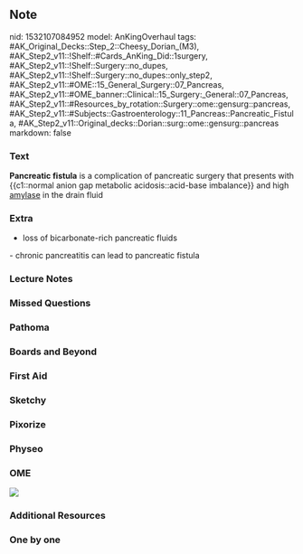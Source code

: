 ## Note
nid: 1532107084952
model: AnKingOverhaul
tags: #AK_Original_Decks::Step_2::Cheesy_Dorian_(M3), #AK_Step2_v11::!Shelf::#Cards_AnKing_Did::1surgery, #AK_Step2_v11::!Shelf::Surgery::no_dupes, #AK_Step2_v11::!Shelf::Surgery::no_dupes::only_step2, #AK_Step2_v11::#OME::15_General_Surgery::07_Pancreas, #AK_Step2_v11::#OME_banner::Clinical::15_Surgery:_General::07_Pancreas, #AK_Step2_v11::#Resources_by_rotation::Surgery::ome::gensurg::pancreas, #AK_Step2_v11::#Subjects::Gastroenterology::11_Pancreas::Pancreatic_Fistula, #AK_Step2_v11::Original_decks::Dorian::surg::ome::gensurg::pancreas
markdown: false

### Text
<b>Pancreatic fistula</b> is a complication of pancreatic surgery
that presents with {{c1::normal anion gap metabolic
acidosis::acid-base imbalance}} and high <u>amylase</u> in the
drain fluid

### Extra
- loss of bicarbonate-rich pancreatic fluids
<div>
  - chronic pancreatitis can lead to pancreatic fistula
</div>

### Lecture Notes


### Missed Questions


### Pathoma


### Boards and Beyond


### First Aid


### Sketchy


### Pixorize


### Physeo


### OME
<div class="ome-widget">
  <a href=
  "https://onlinemeded.org/spa/surgery-general/pancreas/acquire?ref=anki">
  <img src="_OME_AnkiFlashcards_Lesson_1.png"></a>
</div>

### Additional Resources


### One by one

